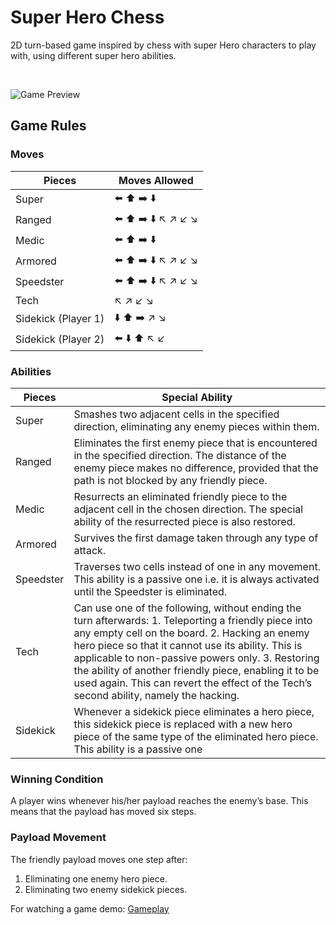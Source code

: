 # Super Hero Chess

2D turn-based game inspired by chess with super Hero characters to play with, using different super hero abilities.

<br/>

![Game Preview](https://i.imgur.com/InbRgk6.gif)

## Game Rules

### Moves

| Pieces               | Moves Allowed                                                                                                                    |
|----------------------|----------------------------------------------------------------------------------------------------------------------------------|
| Super                | :arrow_left: :arrow_up: :arrow_right: :arrow_down:                                                                               |
| Ranged               | :arrow_left: :arrow_up: :arrow_right: :arrow_down: :arrow_upper_left: :arrow_upper_right: :arrow_lower_left: :arrow_lower_right: |
| Medic                | :arrow_left: :arrow_up: :arrow_right: :arrow_down:                                                                               |
| Armored              | :arrow_left: :arrow_up: :arrow_right: :arrow_down: :arrow_upper_left: :arrow_upper_right: :arrow_lower_left: :arrow_lower_right: |
| Speedster            | :arrow_left: :arrow_up: :arrow_right: :arrow_down: :arrow_upper_left: :arrow_upper_right: :arrow_lower_left: :arrow_lower_right: |
| Tech                 | :arrow_upper_left: :arrow_upper_right: :arrow_lower_left: :arrow_lower_right:                                                    |
| Sidekick  (Player 1) | :arrow_down: :arrow_up: :arrow_right: :arrow_upper_right: :arrow_lower_right:                                                    |
| Sidekick  (Player 2) | :arrow_left: :arrow_down: :arrow_up:  :arrow_upper_left: :arrow_lower_left:                                                      |

### Abilities

| Pieces     | Special Ability                                                                                                                                                                                                                                                                                                                                                                                                     |
|------------|---------------------------------------------------------------------------------------------------------------------------------------------------------------------------------------------------------------------------------------------------------------------------------------------------------------------------------------------------------------------------------------------------------------------|
| Super      | Smashes two adjacent cells in the specified direction, eliminating any enemy pieces within them.                                                                                                                                                                                                                                                                                                                    |
| Ranged     | Eliminates the first enemy piece that is encountered in the specified direction. The distance of the enemy piece makes no difference, provided that the path is not blocked by any friendly piece.                                                                                                                                                                                                                  |
| Medic      | Resurrects an eliminated friendly piece to the adjacent cell in the chosen direction. The special ability of the resurrected piece is also restored.                                                                                                                                                                                                                                                                |
| Armored    | Survives the first damage taken through any type of attack.                                                                                                                                                                                                                                                                                                                                                         |
| Speedster  | Traverses two cells instead of one in any movement. This ability is a passive one i.e. it is always activated until the Speedster is eliminated.                                                                                                                                                                                                                                                                    |
| Tech       | Can use one of the following, without ending the turn afterwards: 1. Teleporting a friendly piece into any empty cell on the board. 2. Hacking an enemy hero piece so that it cannot use its ability. This is applicable to non-passive powers only. 3. Restoring the ability of another friendly piece, enabling it to be used again. This can revert the effect of the Tech’s second ability, namely the hacking. |
| Sidekick   | Whenever a sidekick piece eliminates a hero piece, this sidekick piece is replaced with a new hero piece of the same type of the eliminated hero piece. This ability is a passive one                                                                                                                                                                                                                               |

### Winning Condition

A player wins whenever his/her payload reaches the enemy’s base. This means that the payload
has moved six steps.

### Payload Movement

The friendly payload moves one step after:
1. Eliminating one enemy hero piece.
1. Eliminating two enemy sidekick pieces.

For watching a game demo: [Gameplay](https://drive.google.com/file/d/1kIkSqQeSsQlL7402YvpGXV0QHda3kPnS/view)
